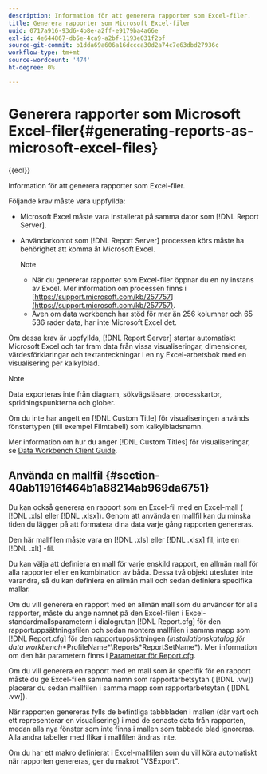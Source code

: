```yaml
---
description: Information för att generera rapporter som Excel-filer.
title: Generera rapporter som Microsoft Excel-filer
uuid: 0717a916-93d6-4b8e-a2ff-e9179ba4a66e
exl-id: 4e644867-db5e-4ca9-a2bf-1193e031f2bf
source-git-commit: b1dda69a606a16dccca30d2a74c7e63dbd27936c
workflow-type: tm+mt
source-wordcount: '474'
ht-degree: 0%

---
```


# Generera rapporter som Microsoft Excel-filer{#generating-reports-as-microsoft-excel-files}

{{eol}}

Information för att generera rapporter som Excel-filer.

Följande krav måste vara uppfyllda:

* Microsoft Excel måste vara installerat på samma dator som [!DNL Report Server].
* Användarkontot som [!DNL Report Server] processen körs måste ha behörighet att komma åt Microsoft Excel.

   >[!NOTE]
   >
   >
   >
   >
   >    * När du genererar rapporter som Excel-filer öppnar du en ny instans av Excel. Mer information om processen finns i [https://support.microsoft.com/kb/257757](https://support.microsoft.com/kb/257757).
   >    * Även om data workbench har stöd för mer än 256 kolumner och 65 536 rader data, har inte Microsoft Excel det.


Om dessa krav är uppfyllda, [!DNL Report Server] startar automatiskt Microsoft Excel och tar fram data från vissa visualiseringar, dimensioner, värdesförklaringar och textanteckningar i en ny Excel-arbetsbok med en visualisering per kalkylblad.

>[!NOTE]
>
>Data exporteras inte från diagram, sökvägsläsare, processkartor, spridningspunkterna och glober.

Om du inte har angett en [!DNL Custom Title] för visualiseringen används fönstertypen (till exempel Filmtabell) som kalkylbladsnamn.

Mer information om hur du anger [!DNL Custom Titles] för visualiseringar, se [Data Workbench Client Guide](https://experienceleague.adobe.com/docs/data-workbench/using/client/t-open-ins.html).

## Använda en mallfil {#section-40ab11916f464b1a88214ab969da6751}

Du kan också generera en rapport som en Excel-fil med en Excel-mall ( [!DNL .xls] eller [!DNL .xlsx]). Genom att använda en mallfil kan du minska tiden du lägger på att formatera dina data varje gång rapporten genereras.

Den här mallfilen måste vara en [!DNL .xls] eller [!DNL .xlsx] fil, inte en [!DNL .xlt] -fil.

Du kan välja att definiera en mall för varje enskild rapport, en allmän mall för alla rapporter eller en kombination av båda. Dessa två objekt utesluter inte varandra, så du kan definiera en allmän mall och sedan definiera specifika mallar.

Om du vill generera en rapport med en allmän mall som du använder för alla rapporter, måste du ange namnet på den Excel-filen i Excel-standardmallsparametern i dialogrutan [!DNL Report.cfg] för den rapportuppsättningsfilen och sedan montera mallfilen i samma mapp som [!DNL Report.cfg] för den rapportuppsättningen (*installationskatalog för data workbench*\*ProfileName*\Reports\*ReportSetName*). Mer information om den här parametern finns i [Parametrar för Report.cfg](../../../../../home/c-rpt-oview/c-rpt-param-ref/c-rpt-param.md#concept-838e59d72d3f4cb29ee15f5c7eb0ceff).

Om du vill generera en rapport med en mall som är specifik för en rapport måste du ge Excel-filen samma namn som rapportarbetsytan ( [!DNL .vw]) placerar du sedan mallfilen i samma mapp som rapportarbetsytan ( [!DNL .vw]).

När rapporten genereras fylls de befintliga tabbbladen i mallen (där vart och ett representerar en visualisering) i med de senaste data från rapporten, medan alla nya fönster som inte finns i mallen som tabbade blad ignoreras. Alla andra tabeller med flikar i mallfilen ändras inte.

Om du har ett makro definierat i Excel-mallfilen som du vill köra automatiskt när rapporten genereras, ger du makrot &quot;VSExport&quot;.

